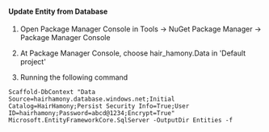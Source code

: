 #### Update Entity from Database

1. Open Package Manager Console in Tools -> NuGet Package Manager -> Package Manager Console

2. At Package Manager Console, choose hair_hamony.Data in 'Default project'

3. Running the following command
```
Scaffold-DbContext "Data Source=hairhamony.database.windows.net;Initial Catalog=HairHamony;Persist Security Info=True;User ID=hairhamony;Password=abcd@1234;Encrypt=True" Microsoft.EntityFrameworkCore.SqlServer -OutputDir Entities -f
```